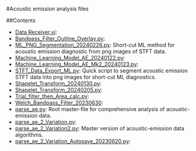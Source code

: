 #Acoustic emission analysis files

##Contents
- [Data Receiver.vi](Data%20Receiver.vi): 
- [Bandpass_Filter_Outline_Overlay.py](Bandpass_Filter_Outline_Overlay.py):
- [ML_PNG_Segmentation_20240226.py](ML_PNG_Segmentation_20240226.py): Short-cut ML method for acoustic emission diagnostic from png images of STFT data.
- [Machine_Learning_Model_AE_20240122.py](Machine_Learning_Model_AE_20240226.py):
- [Machine_Learning_Model_AE_Mk2_20240123.py](Machine_Learning_Model_AE_Mk2_20240123.py):
- [STFT_Data_Export_ML.py](STFT_Data_Export_ML.py): Quick script to segment acoustic emission STFT data into png images for short-cut ML diagnostics.
- [Shapelet_Transform_20240130.py](Shapelet_Transform_20240130.py):
- [Shapelet_Transform_20240205.py](Shapelet_Transform_20240205.py):
- [Trial_filter_then_Area_calc.py](Trial_filter_then_Area_calc.py):
- [Welch_Bandpass_Filter_20230630](Welch_Bandpass_Filter_20230630):
- [parse_ae.py](parse_ae.py): Root master-file for comprehensive analysis of acoustic-emission data.
- [parse_ae_2_Variation.py](parse_ae_2_Variation.py):
- [parse_ae_2_Variation2.py](parse_ae_2_Variation.py): Master version of acoustic-emission data algorithms.
- [parse_ae_2_Variation_Autosave_20230620.py](parse_ae_2_Variation_Autosave_20230620.py):
